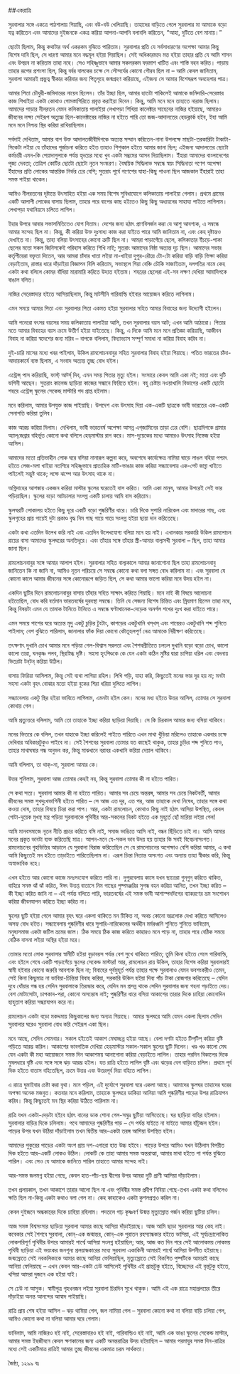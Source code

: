##একরাত্রি

সুরবালার সঙ্গে একত্রে পাঠশালায় গিয়াছি, এবং বউ-বউ খেলিয়াছি। তাহাদের বাড়িতে গেলে সুরবালার মা আমাকে বড়ো যত্ন করিতেন এবং আমাদের দুইজনকে একত্র করিয়া আপনা-আপনি বলাবলি করিতেন, “আহা, দুটিতে বেশ মানায়।”

ছোটো ছিলাম, কিন্তু কথাটার অর্থ একরকম বুঝিতে পারিতাম। সুরবালার প্রতি যে সর্বসাধারণের অপেক্ষা আমার কিছু বিশেষ দাবি ছিল, সে ধারণা আমার মনে বদ্ধমূল হইয়া গিয়াছিল। সেই অধিকারমদে মত্ত হইয়া তাহার প্রতি যে আমি শাসন এবং উপদ্রব না করিতাম তাহা নহে। সেও সহিষ্ণুভাবে আমার সকলরকম ফরমাশ খাটিত এবং শাস্তি বহন করিত। পাড়ায় তাহার রূপের প্রশংসা ছিল, কিন্তু বর্বর বালকের চক্ষে সে সৌন্দর্যের কোনো গৌরব ছিল না – আমি কেবল জানিতাম, সুরবালা আমারই প্রভুত্ব স্বীকার করিবার জন্য পিতৃগৃহে জন্মগ্রহণ করিয়াছে, এইজন্য সে আমার বিশেষরূপ অবহেলার পাত্র।

আমার পিতা চৌধুরী-জমিদারের নায়েব ছিলেন। তাঁর ইচ্ছা ছিল, আমার হাতটা পাকিলেই আমাকে জমিদারি-সেরেস্তার কাজ শিখাইয়া একটা কোথাও গোমস্তাগিরিতে প্রবৃত্ত করাইয়া দিবেন। কিন্তু, আমি মনে মনে তাহাতে নারাজ ছিলাম। আমাদের পাড়ার নীলরতন যেমন কলিকাতায় পালাইয়া লেখাপড়া শিখিয়া কালেক্টার সাহেবের নাজির হইয়াছে, আমারও জীবনের লক্ষ্য সেইরূপ অত্যুচ্চ ছিল-কালেক্টারের নাজির না হইতে পারি তো জজ-আদালতের হেডক্লার্ক হইব, ইহা আমি মনে মনে নিশ্চয় স্থির করিয়া রাখিয়াছিলাম।

সর্বদাই দেখিতাম, আমার বাপ উক্ত আদালতজীবীদিগকে অত্যন্ত সম্মান করিতেন-নানা উপলক্ষে মাছটা-তরকারিটা টাকাটা-সিকেটা লইয়া যে তাঁহাদের পূর্জাচনা করিতে হইত তাহাও শিশুকাল হইতে আমার জানা ছিল; এইজন্য আদালতের ছোটো কর্মচারী এমন-কি পেয়াদাগুলাকে পর্যন্ত হৃদয়ের মধ্যে খুব একটা সম্ভ্রমের আসন দিয়াছিলাম। ইঁহারা আমাদের বাংলাদেশের পূজ্য দেবতা; তেত্রিশ কোটির ছোটো ছোটো নূতন সংস্করণ। বৈষয়িক সিদ্ধিলাভ সম্বন্ধে স্বয়ং সিদ্ধিদাতা গণেশ অপেক্ষা ইঁহাদের প্রতি লোকের আন্তরিক নির্ভর ঢের বেশি; সুতরাং পূর্বে গণেশের যাহা-কিছু পাওনা ছিল আজকাল ইঁহারাই তাহা সমস্ত পাইয়া থাকেন।

আমিও নীলরতনের দৃষ্টান্তে উৎসাহিত হইয়া এক সময় বিশেষ সুবিধাযোগে কলিকাতায় পালাইয়া গেলাম। প্রথমে গ্রামের একটি আলাপী লোকের বাসায় ছিলাম, তাহার পরে বাপের কাছ হইতেও কিছু কিছু অধ্যয়নের সাহায্য পাইতে লাগিলাম। লেখাপড়া যথানিয়মে চলিতে লাগিল।

ইহার উপরে আবার সভাসমিতিতেও যোগ দিতাম। দেশের জন্য হঠাৎ প্রাণবিসর্জন করা যে আশু আবশ্যক, এ সম্বন্ধে আমার সন্দেহ ছিল না। কিন্তু, কী করিয়া উক্ত দুঃসাধ্য কাজ করা যাইতে পারে আমি জানিতাম না, এবং কেহ দৃষ্টান্তও দেখাইত না। কিন্তু, তাহা বলিয়া উৎসাহের কোনো ত্রুটি ছিল না। আমরা পাড়াগেঁয়ে ছেলে, কলিকাতার ইঁচড়ে-পাকা ছেলের মতো সকল জিনিসকেই পরিহাস করিতে শিখি নাই; সুতরাং আমাদের নিষ্ঠা অত্যন্ত দৃঢ় ছিল। আমাদের সভার কর্তৃপীয়েরা বক্তৃতা দিতেন, আর আমরা চাঁদার খাতা লইয়া না-খাইয়া দুপুর-রৌদ্রে টো-টো করিয়া বাড়ি বাড়ি ভিক্ষা করিয়া বেড়াইতাম, রাস্তার ধারে দাঁড়াইয়া বিজ্ঞাপন বিলি করিতাম, সভাস্থলে গিয়া বেঞ্চি চৌকি সাজাইতাম, দলপতির নামে কেহ একটা কথা বলিলে কোমর বাঁধিয়া মারামারি করিতে উদ্যত হইতাম। শহরের ছেলেরা এই-সব লক্ষণ দেখিয়া আমাদিগকে বাঙাল বলিত।

নাজির সেরেস্তাদার হইতে আসিয়াছিলাম, কিন্তু মাটসীনি গারিবাল্ডি হইবার আয়োজন করিতে লাগিলাম।

এমন সময়ে আমার পিতা এবং সুরবালার পিতা একমত হইয়া সুরবালার সহিত আমার বিবাহের জন্য উদ্যোগী হইলেন।

আমি পনেরো বৎসর বয়সের সময় কলিকাতায় পালাইয়া আসি, তখন সুরবালার বয়স আট; এখন আমি আঠারো। পিতার মতে আমার বিবাহের বয়স ক্রমে উত্তীর্ণ হইয়া যাইতেছে। কিন্তু, এ দিকে আমি মনে মনে প্রতিজ্ঞা করিয়াছি, আজীবন বিবাহ না করিয়া স্বদেশের জন্য মরিব – বাপকে বলিলাম, বিদ্যাভ্যাস সম্পূর্ণ সমাধা না করিয়া বিবাহ করিব না।

দুই-চারি মাসের মধ্যে খবর পাইলাম, উকিল রামলোচনবাবুর সহিত সুরবালার বিবাহ হইয়া গিয়াছে। পতিত ভারতের চাঁদা-আদায়কার্যে ব্যস্ত ছিলাম, এ সংবাদ অত্যন্ত তুচ্ছ বোধ হইল।

এন্ট্রেন্স্ পাস করিয়াছি, ফাস্ট্ আর্ট্স্ দিব, এমন সময় পিতার মৃত্যু হইল। সংসারে কেবল আমি একা নই; মাতা এবং দুটি ভগিনী আছেন। সুতরাং কালেজ ছাড়িয়া কাজের সন্ধানে ফিরিতে হইল। বহু চেষ্টায় নওয়াখালি বিভাগের একটি ছোটো শহরে এন্ট্রেন্স্ স্কুলের সেকেন্ড্ মাস্টারি পদ প্রাপ্ত হইলাম।

মনে করিলাম, আমার উপযুক্ত কাজ পাইয়াছি। উপদেশ এবং উৎসাহ দিয়া এক-একটি ছাত্রকে ভাবী ভারতের এক-একটি সেনাপতি করিয়া তুলিব।

কাজ আরম্ভ করিয়া দিলাম। দেখিলাম, ভাবী ভারতবর্ষ অপেক্ষা আসন্ন এগ্‌জামিনের তাড়া ঢের বেশি। ছাত্রদিগকে গ্রামার অ্যাল্‌জেব্রার বহির্ভূত কোনো কথা বলিলে হেড্‌মাস্টার রাগ করে।
মাস-দুয়েকের মধ্যে আমারও উৎসাহ নিস্তেজ হইয়া আসিল।

আমাদের মতো প্রতিভাহীন লোক ঘরে বসিয়া নানারূপ কল্পনা করে, অবশেষে কার্যেক্ষেত্র নামিয়া ঘাড়ে লাঙল বহিয়া পশ্চাৎ হইতে লেজ-মলা খাইয়া নতশিরে সহিষ্ণুভাবে প্রাত্যহিক মাটি-ভাঙার কাজ করিয়া সন্ধ্যাবেলায় এক-পেট জাব্না খাইতে পাইলেই সন্তুষ্ট থাকে; লম্ফে ঝম্পে আর উৎসাহ থাকে না।

অগ্নিদাহের আশঙ্কায় একজন করিয়া মাস্টার স্কুলের ঘরেতেই বাস করিত। আমি একা মানুষ, আমার উপরেই সেই ভার পড়িয়াছিল। স্কুলের বড়ো আটচালার সংলগ্ন একটি চালায় আমি বাস করিতাম।

স্কুলঘরটি লোকালয় হইতে কিছু দূরে একটি বড়ো পুষ্করিণীর ধারে। চারি দিকে সুপারি নারিকেল এবং মাদারের গাছ, এবং স্কুলগৃহের প্রায় গায়েই দুটা প্রকাণ্ড বৃদ্ধ নিম গাছ গায়ে গায়ে সংলগ্ন হইয়া ছায়া দান করিতেছে।

একটা কথা এতদিন উলেখ করি নাই এবং এতদিন উলেখযোগ্য বলিয়া মনে হয় নাই। এখানকার সরকারি উকিল রামলোচন রায়ের বাসা আমাদের স্কুলঘরের অনতিদূরে। এবং তাঁহার সঙ্গে তাঁহার স্ত্রী-আমার বাল্যসখী সুরবালা – ছিল, তাহা আমার জানা ছিল।

রামলোচনবাবুর সঙ্গে আমার আলাপ হইল। সুরবালার সহিত বাল্যকালে আমার জানাশোনা ছিল তাহা রামলোচনবাবু জানিতেন কি না জানি না, আমিও নূতন পরিচয়ে সে সম্বন্ধে কোনো কথা বলা সঙ্গত বোধ করিলাম না। এবং সুরবালা যে কোনো কালে আমার জীবনের সঙ্গে কোনোরূপে জড়িত ছিল, সে কথা আমার ভালো করিয়া মনে উদয় হইল না।

একদিন ছুটির দিনে রামলোচনবাবুর বাসায় তাঁহার সহিত সাক্ষাৎ করিতে গিয়াছি। মনে নাই কী বিষয়ে আলোচনা হইতেছিল, বোধ করি বর্তমান ভারতবর্ষের দুরবস্থা সম্বন্ধে। তিনি যে সেজন্য বিশেষ চিন্তিত এবং ম্রিয়মাণ ছিলেন তাহা নহে, কিন্তু বিষয়টা এমন যে তামাক টানিতে টানিতে এ সম্বন্ধে ঘণ্টাখানেক-দেড়েক অনর্গল শখের দুঃখ করা যাইতে পারে।

এমন সময়ে পাশের ঘরে অত্যন্ত মৃদু একটু চুড়ির টুংটাং, কাপড়ের একটুখানি খস্‌খস্ এবং পায়েরও একটুখানি শব্দ শুনিতে পাইলাম; বেশ বুঝিতে পারিলাম, জানালার ফাঁক দিয়া কোনো কৌতূহলপূর্ণ নেত্র আমাকে নিরীক্ষণ করিতেছে।

তৎক্ষণাৎ দুখানি চোখ আমার মনে পড়িয়া গেল-বিশ্বাস সরলতা এবং শৈশবপ্রীতিতে ঢলঢল দুখানি বড়ো বড়ো চোখ, কালো কালো তারা, ঘনকৃষ্ণ পলব, স্থিরস্নিগ্ধ দৃষ্টি। সহসা হৃৎপিণ্ডকে কে যেন একটা কঠিন মুষ্টির দ্বারা চাপিয়া ধরিল এবং বেদনায় ভিতরটা টন্‌টন্ করিয়া উঠিল।

বাসায় ফিরিয়া আসিলাম, কিন্তু সেই ব্যথা লাগিয়া রহিল। লিখি পড়ি, যাহা করি, কিছুতেই মনের ভার দূর হয় না; মনটা সহসা একটা বৃহৎ বোঝার মতো হইয়া বুকের শিরা ধরিয়া দুলিতে লাগিল।

সন্ধ্যাবেলায় একটু স্থির হইয়া ভাবিতে লাগিলাম, এমনটা হইল কেন। মনের মধ্য হইতে উত্তর আসিল, তোমার সে সুরবালা কোথায় গেল।

আমি প্রত্যুত্তরে বলিলাম, আমি তো তাহাকে ইচ্ছা করিয়া ছাড়িয়া দিয়াছি। সে কি চিরকাল আমার জন্য বসিয়া থাকিবে।

মনের ভিতরে কে বলিল, তখন যাহাকে ইচ্ছা করিলেই পাইতে পারিতে এখন মাথা খুঁড়িয়া মরিলেও তাহাকে একবার চক্ষে দেখিবার অধিকারটুকুও পাইবে না। সেই শৈশবের সুরবালা তোমার যত কাছেই থাকুক, তাহার চুড়ির শব্দ শুনিতে পাও, তাহার মাথাঘষার গন্ধ অনুভব কর, কিন্তু মাঝখানে বরাবর একখানি করিয়া দেয়াল থাকিবে।

আমি বলিলাম, তা থাক্-না, সুরবালা আমার কে।

উত্তর শুনিলাম, সুরবালা আজ তোমার কেহই নয়, কিন্তু সুরবালা তোমার কী না হইতে পারিত।

সে কথা সত্য। সুরবালা আমার কী না হইতে পারিত। আমার সব চেয়ে অন্তরঙ্গ, আমার সব চেয়ে নিকটবর্তী, আমার জীবনের সমস্ত সুখদুঃখভাগিনী হইতে পারিত – সে আজ এত দূর, এত পর, আজ তাহাকে দেখা নিষেধ, তাহার সঙ্গে কথা কওয়া দোষ, তাহার বিষয়ে চিন্তা করা পাপ। আর, একটা রামলোচন, কোথাও কিছু নাই হঠাৎ আসিয়া উপস্থিত, কেবল গোটা-দুয়েক মুখস্থ মন্ত্র পড়িয়া সুরবালাকে পৃথিবীর আর-সকলের নিকট হইতে এক মুহূর্তে ছোঁ মারিয়া লইয়া গেল!

আমি মানবসমাজে নূতন নীতি প্রচার করিতে বসি নাই, সমাজ ভাঙিতে আসি নাই, বন্ধন ছিঁড়িতে চাই না। আমি আমার মনের প্রকৃত ভাবটা ব্যক্ত করিতেছি মাত্র। আপন-মনে যে-সকল ভাব উদয় হয় তাহার কি সবই বিবেচনাসংগত। রামলোচনের গৃহভিত্তির আড়ালে যে সুরবালা বিরাজ করিতেছিল সে যে রামলোচনের অপেক্ষাও বেশি করিয়া আমার, এ কথা আমি কিছুতেই মন হইতে তাড়াইতে পারিতেছিলাম না। এরূপ চিন্তা নিতান্ত অসংগত এবং অন্যায় তাহা স্বীকার করি, কিন্তু অস্বাভাবিক নহে।

এখন হইতে আর কোনো কাজে মনঃসংযোগ করিতে পারি না। দুপুরবেলায় কাসে যখন ছাত্রেরা গুন্‌গুন্ করিতে থাকিত, বাহিরে সমস্ত ঝাঁ ঝাঁ করিত, ঈষৎ উত্তপ্ত বাতাসে নিম গাছের পুষ্পমঞ্জরির সুগন্ধ বহন করিয়া আনিত, তখন ইচ্ছা করিত – কী ইচ্ছা করিত জানি না – এই পর্যন্ত বলিতে পারি, ভারতবর্ষের এই সমস্ত ভাবী আশাস্পদদিগের ব্যাকরণের ভ্রম সংশোধন করিয়া জীবনযাপন করিতে ইচ্ছা করিত না।

স্কুলের ছুটি হইয়া গেলে আমার বৃহৎ ঘরে একলা থাকিতে মন টিকিত না, অথচ কোনো ভদ্রলোক দেখা করিতে আসিলেও অসহ্য বোধ হইত। সন্ধ্যাবেলায় পুষ্করিণীর ধারে সুপারি-নারিকেলের অর্থহীন মর্মরধ্বনি শুনিতে শুনিতে ভাবিতাম, মনুষ্যসমাজ একটা জটিল ভ্রমের জাল। ঠিক সময়ে ঠিক কাজ করিতে কাহারও মনে পড়ে না, তাহার পরে বেঠিক সময়ে বেঠিক বাসনা লইয়া অস্থির হইয়া মরে।

তোমার মতো লোক সুরবালার স্বামীটি হইয়া বুড়াবয়স পর্যন্ত বেশ সুখে থাকিতে পারিত; তুমি কিনা হইতে গেলে গারিবাল্ডি, এবং হইলে শেষে একটি পাড়াগেঁয়ে স্কুলের সেকেন্ড মাস্টার! আর, রামলোচন রায় উকিল, তাহার বিশেষ করিয়া সুরবালারই স্বামী হইবার কোনো জরুরি আবশ্যক ছিল না; বিবাহের পূর্বমুহূর্ত পর্যন্ত তাহার পক্ষে সুরবালাও যেমন ভবশংকরীও তেমন, সেই কিনা কিছুমাত্র না ভাবিয়া-চিন্তিয়া বিবাহ করিয়া, সরকারি উকিল হইয়া দিব্য পাঁচ টাকা রোজগার করিতেছে – যেদিন দুধে ধোঁয়ার গন্ধ হয় সেদিন সুরবালাকে তিরস্কার করে, যেদিন মন প্রসন্ন থাকে সেদিন সুরবালার জন্য গহনা গড়াইতে দেয়। বেশ মোটাসোটা, চাপকান-পরা, কোনো অসন্তোষ নাই; পুষ্করিণীর ধারে বসিয়া আকাশের তারার দিকে চাহিয়া কোনোদিন হাহুতাশ করিয়া সন্ধ্যাযাপন করে না।

রামলোচন একটা বড়ো মকদ্দমায় কিছুকালের জন্য অন্যত্র গিয়াছে। আমার স্কুলঘরে আমি যেমন একলা ছিলাম সেদিন সুরবালার ঘরেও সুরবালা বোধ করি সেইরূপ একা ছিল।

মনে আছে, সেদিন সোমবার। সকাল হইতেই আকাশ মেঘাচ্ছন্ন হইয়া আছে। বেলা দশটা হইতে টিপ্‌টিপ্ করিয়া বৃষ্টি পড়িতে আরম্ভ করিল। আকাশের ভাবগতিক দেখিয়া হেড্‌মাস্টার সকাল-সকাল স্কুলের ছুটি দিলেন। খণ্ড খণ্ড কালো মেঘ যেন একটা কী মহা আয়োজনে সমস্ত দিন আকাশময় আনাগোনা করিয়া বেড়াইতে লাগিল। তাহার পরদিন বিকালের দিকে মুষলধারে বৃষ্টি এবং সঙ্গে সঙ্গে ঝড় আরম্ভ হইল। যত রাত্রি হইতে লাগিল বৃষ্টি এবং ঝড়ের বেগ বাড়িতে চলিল। প্রথমে পূর্ব দিক হইতে বাতাস বহিতেছিল, ক্রমে উত্তর এবং উত্তরপূর্ব দিয়া বহিতে লাগিল।

এ রাত্রে ঘুমাইবার চেষ্টা করা বৃথা। মনে পড়িল, এই দুর্যোগে সুরবালা ঘরে একলা আছে। আমাদের স্কুলঘর তাহাদের ঘরের অপক্ষা অনেক মজবুত। কতবার মনে করিলাম, তাহাকে স্কুলঘরে ডাকিয়া আনিয়া আমি পুষ্করিণীর পাড়ের উপর রাত্রিযাপন করিব। কিন্তু কিছুতেই মন স্থির করিয়া উঠিতে পারিলাম না।

রাত্রি যখন একটা-দেড়টা হইবে হঠাৎ বানের ডাক শোনা গেল-সমুদ্র ছুটিয়া আসিতেছে। ঘর ছাড়িয়া বাহির হইলাম। সুরবালার বাড়ির দিকে চলিলাম। পথে আমাদের পুষ্করিণীর পাড় – সে পর্যন্ত যাইতে না যাইতে আমার হাঁটুজল হইল। পাড়ের উপর যখন উঠিয়া দাঁড়াইলাম তখন দ্বিতীয় আর-একটা তরঙ্গ আসিয়া উপস্থিত হইল।

আমাদের পুকুরের পাড়ের একটা অংশ প্রায় দশ-এগারো হাত উচ্চ হইবে। পাড়ের উপরে আমিও যখন উঠিলাম বিপরীত দিক হইতে আর-একটি লোকও উঠিল। লোকটি কে তাহা আমার সমস্ত অন্তরাত্মা, আমার মাথা হইতে পা পর্যন্ত বুঝিতে পারিল। এবং সেও যে আমাকে জানিতে পারিল তাহাতে আমার সন্দেহ নাই।

আর-সমস্ত জলমগ্ন হইয়া গেছে, কেবল হাত-পাঁচ-ছয় দ্বীপের উপর আমরা দুটি প্রাণী আসিয়া দাঁড়াইলাম।

তখন প্রলয়কাল, তখন আকাশে তারার আলো ছিল না এবং পৃথিবীর সমস্ত প্রদীপ নিবিয়া গেছে-তখন একটা কথা বলিলেও ক্ষতি ছিল না-কিন্তু একটা কথাও বলা গেল না। কেহ কাহাকেও একটা কুশলপ্রশ্নও করিল না।

কেবল দুইজনে অন্ধকারের দিকে চাহিয়া রহিলাম। পদতলে গাঢ় কৃষ্ণবর্ণ উন্মত্ত মৃত্যুস্রোত গর্জন করিয়া ছুটিয়া চলিল।

আজ সমস্ত বিশ্বসংসার ছাড়িয়া সুরবালা আমার কাছে আসিয়া দাঁড়াইয়াছে। আজ আমি ছাড়া সুরবালার আর কেহ নাই। কবেকার সেই শৈশবে সুরবালা, কোন্-এক জন্মান্তর, কোন্-এক পুরাতন রহস্যান্ধকার হইতে ভাসিয়া, এই সূর্যচন্দ্রালোকিত লোকপরিপূর্ণ পৃথিবীর উপরে আমারই পার্শ্বে আসিয়া সংলগ্ন হইয়াছিল; আর, আজ কত দিন পরে সেই আলোকময় লোকময় পৃথিবী ছাড়িয়া এই ভয়ংকর জনশূন্য প্রলয়ান্ধকারের মধ্যে সুরবালা একাকিনী আমারই পার্শ্বে আসিয়া উপনীত হইয়াছে। জন্মস্রোতে সেই নবকলিকাকে আমার কাছে আনিয়া ফেলিয়াছিল, মৃত্যুস্রোতে সেই বিকশিত পুষ্পটিকে আমারই কাছে আনিয়া ফেলিয়াছে – এখন কেবল আর-একটা ঢেউ আসিলেই পৃথিবীর এই প্রান্তটুকু হইতে, বিচ্ছেদের এই বৃন্তটুকু হইতে, খসিয়া আমরা দুজনে এক হইয়া যাই।

সে ঢেউ না আসুক। স্বামীপুত্র গৃহধনজন লইয়া সুরবালা চিরদিন সুখে থাকুক। আমি এই এক রাত্রে মহাপ্রলয়ের তীরে দাঁড়াইয়া অনন্ত আনন্দের আস্বাদ পাইয়াছি।

রাত্রি প্রায় শেষ হইয়া আসিল – ঝড় থামিয়া গেল, জল নামিয়া গেল – সুরবালা কোনো কথা না বলিয়া বাড়ি চলিয়া গেল, আমিও কোনো কথা না বলিয়া আমার ঘরে গেলাম।

ভাবিলাম, আমি নাজিরও হই নাই, সেরেস্তাদারও হই নাই, গারিবাল্ডিও হই নাই, আমি এক ভাঙা স্কুলের সেকেন্ড মাস্টার, আমার সমস্ত ইহজীবনে কেবল ক্ষণকালের জন্য একটি অনন্তরাত্রির উদয় হইয়াছিল – আমার পরমায়ুর সমস্ত দিন-রাত্রির মধ্যে সেই একটিমাত্র রাত্রিই আমার তুচ্ছ জীবনের একমাত্র চরম সার্থকতা।

জৈষ্ঠ্য, ১২৯৯ বঃ